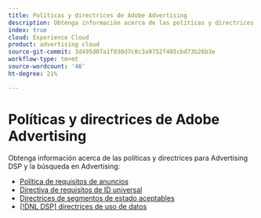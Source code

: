 ```yaml
---
title: Políticas y directrices de Adobe Advertising
description: Obtenga información acerca de las políticas y directrices para Advertising DSP y Advertising Search.
index: true
cloud: Experience Cloud
product: advertising cloud
source-git-commit: 3d495d07a1f030d7c0c3a9752f405cbd73b26b3e
workflow-type: tm+mt
source-wordcount: '46'
ht-degree: 21%

---
```


# Políticas y directrices de Adobe Advertising

Obtenga información acerca de las políticas y directrices para Advertising DSP y la búsqueda en Advertising:

+ [Política de requisitos de anuncios](/help/policies/ad-requirements-policy.md)
+ [Directiva de requisitos de ID universal](/help/policies/universal-id-policy.md)
+ [Directrices de segmentos de estado aceptables](/help/policies/health-segment-guidelines.md)
+ [[!DNL DSP] directrices de uso de datos](/help/policies/data-usage-guidelines.md)
